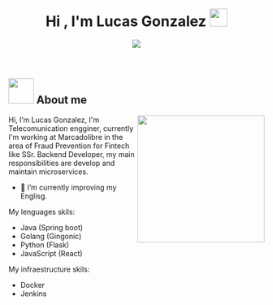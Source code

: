 <h1 align="center">Hi , I'm Lucas Gonzalez <img src="https://media.giphy.com/media/hvRJCLFzcasrR4ia7z/giphy.gif" width="35"></h1>
<p align="center">
	<img src="https://readme-typing-svg.herokuapp.com?font=Time+New+Roman&color=%23C8BE25&size=25&center=true&vCenter=true&width=600&height=100&lines=Software+Engineer"></a>
</p>
<br>

	
## <picture><img src = "https://github.com/7oSkaaa/7oSkaaa/blob/main/Images/about_me.gif?raw=true" width = 50px></picture> About me

<picture> <img align="right" src="https://github.com/7oSkaaa/7oSkaaa/blob/main/Images/Right_Side.gif?raw=true" width = 250px></picture>
Hi, I’m Lucas Gonzalez, I'm Telecomunication engginer, currently I'm working at Marcadolibre in the area of Fraud Prevention for Fintech like SSr. Backend Developer, my main responsibilities are develop and maintain microservices.
- 🌱 I’m currently improving my Englisg.

My lenguages skils:
- Java (Spring boot)
- Golang (Gingonic)
- Python (Flask)
- JavaScript (React)

My infraestructure skils:
- Docker
- Jenkins
